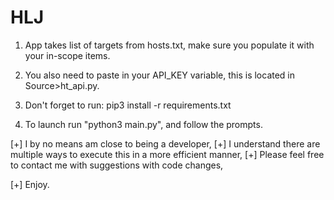 <h1>HLJ</h1>


1. App takes list of targets from hosts.txt, make sure you populate it with your in-scope items.

2. You also need to paste in your API_KEY variable, this is located in Source>ht_api.py.

3. Don't forget to run:
                pip3 install -r requirements.txt

4. To launch run "python3 main.py", and follow the prompts.

[+] I by no means am close to being a developer, 
[+] I understand there are multiple ways to execute this in a more efficient manner, 
[+] Please feel free to contact me with suggestions with code changes,

[+] Enjoy.
